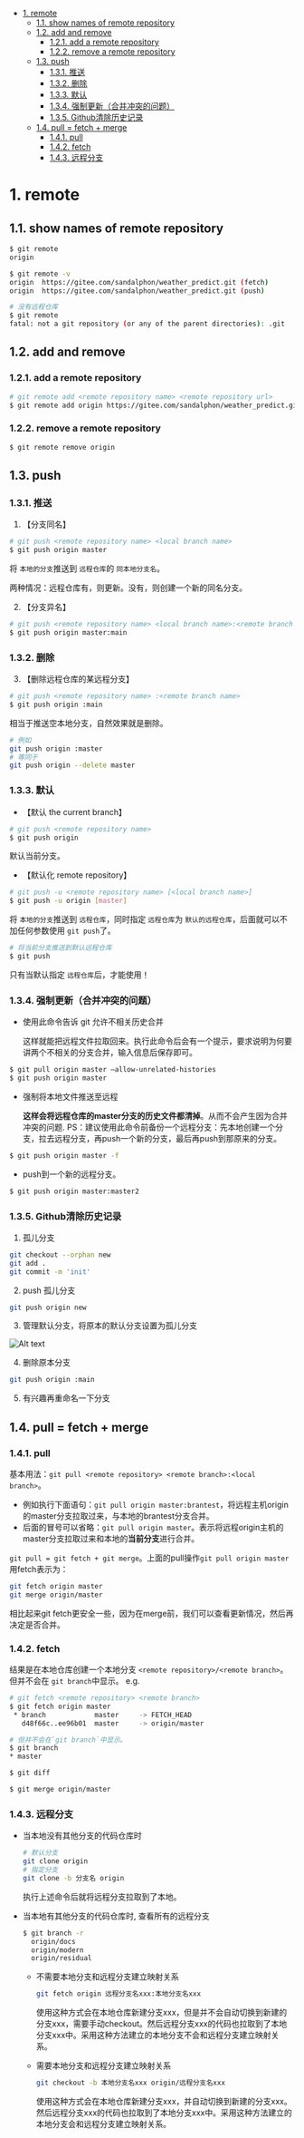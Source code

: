- [1. remote](#1-remote)
  - [1.1. show names of remote repository](#11-show-names-of-remote-repository)
  - [1.2. add and remove](#12-add-and-remove)
    - [1.2.1. add a remote repository](#121-add-a-remote-repository)
    - [1.2.2. remove a remote repository](#122-remove-a-remote-repository)
  - [1.3. push](#13-push)
    - [1.3.1. 推送](#131-推送)
    - [1.3.2. 删除](#132-删除)
    - [1.3.3. 默认](#133-默认)
    - [1.3.4. 强制更新（合并冲突的问题）](#134-强制更新合并冲突的问题)
    - [1.3.5. Github清除历史记录](#135-github清除历史记录)
  - [1.4. pull = fetch + merge](#14-pull--fetch--merge)
    - [1.4.1. pull](#141-pull)
    - [1.4.2. fetch](#142-fetch)
    - [1.4.3. 远程分支](#143-远程分支)

# 1. remote
## 1.1. show names of remote repository

```bash
$ git remote
origin

$ git remote -v
origin  https://gitee.com/sandalphon/weather_predict.git (fetch)
origin  https://gitee.com/sandalphon/weather_predict.git (push)

# 没有远程仓库
$ git remote
fatal: not a git repository (or any of the parent directories): .git
```
## 1.2. add and remove

### 1.2.1. add a remote repository

```bash
# git remote add <remote repository name> <remote repository url>
$ git remote add origin https://gitee.com/sandalphon/weather_predict.git
```

### 1.2.2. remove a remote repository

```bash
$ git remote remove origin
```

## 1.3. push

### 1.3.1. 推送

1. 【分支同名】

```bash
# git push <remote repository name> <local branch name>
$ git push origin master
```

将 `本地的分支`推送到 `远程仓库`的 `同本地分支名`。

两种情况：远程仓库有，则更新。没有，则创建一个新的同名分支。

2. 【分支异名】

```bash
# git push <remote repository name> <local branch name>:<remote branch name>
$ git push origin master:main
```
### 1.3.2. 删除
3. 【删除远程仓库的某远程分支】

```bash
# git push <remote repository name> :<remote branch name>
$ git push origin :main
```

相当于推送空本地分支，自然效果就是删除。

```bash
# 例如
git push origin :master
# 等同于
git push origin --delete master
```
###  1.3.3. 默认
- 【默认 the current branch】

```bash
# git push <remote repository name>
$ git push origin
```

默认当前分支。

- 【默认化 remote repository】

```bash
# git push -u <remote repository name> [<local branch name>]
$ git push -u origin [master]
```

将 `本地的分支`推送到 `远程仓库`，同时指定 `远程仓库`为 `默认的远程仓库`，后面就可以不加任何参数使用 `git push`了。

```bash
# 将当前分支推送到默认远程仓库
$ git push
```

只有当默认指定 `远程仓库`后，才能使用！

### 1.3.4. 强制更新（合并冲突的问题）

- 使用此命令告诉 git 允许不相关历史合并

  这样就能把远程文件拉取回来。执行此命令后会有一个提示，要求说明为何要讲两个不相关的分支合并，输入信息后保存即可。

```bash
$ git pull origin master –allow-unrelated-histories
$ git push origin master
```

- 强制将本地文件推送至远程

  **这样会将远程仓库的master分支的历史文件都清掉**。从而不会产生因为合并冲突的问题.
  PS：建议使用此命令前备份一个远程分支：先本地创建一个分支，拉去远程分支，再push一个新的分支，最后再push到那原来的分支。

```bash
$ git push origin master -f
```

- push到一个新的远程分支。

```bash
$ git push origin master:master2
```

### 1.3.5. Github清除历史记录

1. 孤儿分支
  
  ```bash
  git checkout --orphan new
  git add .
  git commit -m 'init'
  ```

2. push 孤儿分支

```bash
git push origin new
```

3. 管理默认分支，将原本的默认分支设置为孤儿分支

  ![Alt text](../../../images/image-1.png)

4. 删除原本分支

```bash
git push origin :main
```

5. 有兴趣再重命名一下分支

## 1.4. pull = fetch + merge

### 1.4.1. pull

基本用法：``git pull <remote repository> <remote branch>:<local branch>``。

- 例如执行下面语句：`git pull origin master:brantest`，将远程主机origin的master分支拉取过来，与本地的brantest分支合并。
- 后面的冒号可以省略：`git pull origin master`。表示将远程origin主机的master分支拉取过来和本地的**当前分支**进行合并。

`git pull = git fetch + git merge`。上面的pull操作`git pull origin master`用fetch表示为：

```bash
git fetch origin master
git merge origin/master
```

相比起来git fetch更安全一些，因为在merge前，我们可以查看更新情况，然后再决定是否合并。


### 1.4.2. fetch

结果是在本地仓库创建一个本地分支 `<remote repository>/<remote branch>`。但并不会在 `git branch`中显示。
e.g.

```bash
# git fetch <remote repository> <remote branch>
$ git fetch origin master
 * branch            master     -> FETCH_HEAD
   d48f66c..ee96b01  master     -> origin/master

# 但并不会在`git branch`中显示。
$ git branch
* master

$ git diff

$ git merge origin/master
```
### 1.4.3. 远程分支

- 当本地没有其他分支的代码仓库时

  ```bash
  # 默认分支
  git clone origin
  # 指定分支
  git clone -b 分支名 origin
  ```
  执行上述命令后就将远程分支拉取到了本地。

- 当本地有其他分支的代码仓库时, 查看所有的远程分支

  ```bash
  $ git branch -r
    origin/docs
    origin/modern
    origin/residual
  ```
  
  + 不需要本地分支和远程分支建立映射关系

    ```bash
    git fetch origin 远程分支名xxx:本地分支名xxx
    ```

    使用这种方式会在本地仓库新建分支xxx，但是并不会自动切换到新建的分支xxx，需要手动checkout。然后远程分支xxx的代码也拉取到了本地分支xxx中。采用这种方法建立的本地分支不会和远程分支建立映射关系。

  + 需要本地分支和远程分支建立映射关系

    ```bash
    git checkout -b 本地分支名xxx origin/远程分支名xxx
    ```

    使用这种方式会在本地仓库新建分支xxx，并自动切换到新建的分支xxx。然后远程分支xxx的代码也拉取到了本地分支xxx中。采用这种方法建立的本地分支会和远程分支建立映射关系。

